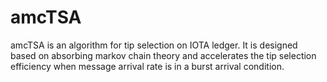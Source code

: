 # amcTSA
amcTSA is an algorithm for tip selection on IOTA ledger. It is designed based on absorbing markov chain theory and accelerates the tip selection efficiency when message arrival rate is in a burst arrival condition.
